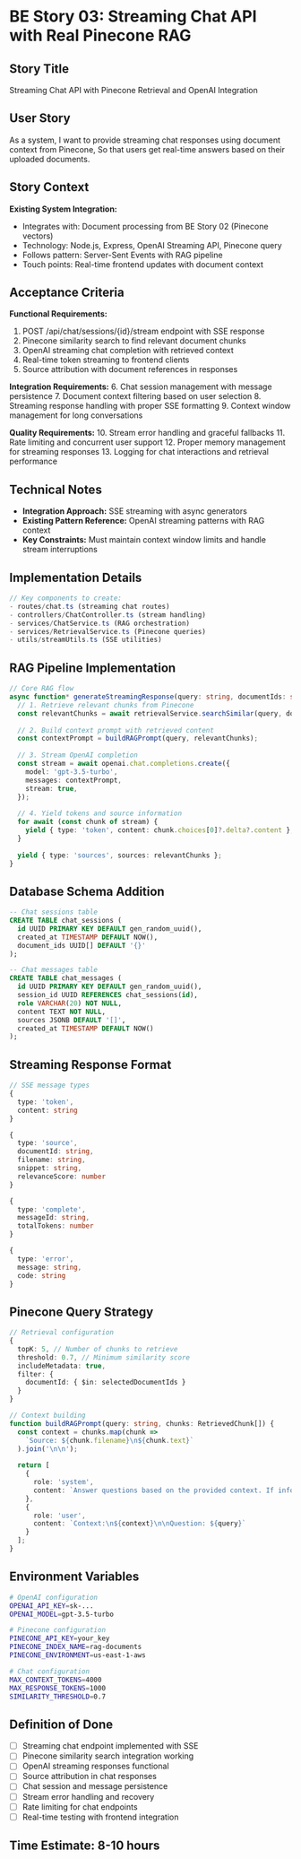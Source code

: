 # BE Story 03: Streaming Chat API with Real Pinecone RAG

## Story Title
Streaming Chat API with Pinecone Retrieval and OpenAI Integration

## User Story
As a system,
I want to provide streaming chat responses using document context from Pinecone,
So that users get real-time answers based on their uploaded documents.

## Story Context
**Existing System Integration:**
- Integrates with: Document processing from BE Story 02 (Pinecone vectors)
- Technology: Node.js, Express, OpenAI Streaming API, Pinecone query
- Follows pattern: Server-Sent Events with RAG pipeline
- Touch points: Real-time frontend updates with document context

## Acceptance Criteria

**Functional Requirements:**
1. POST /api/chat/sessions/{id}/stream endpoint with SSE response
2. Pinecone similarity search to find relevant document chunks
3. OpenAI streaming chat completion with retrieved context
4. Real-time token streaming to frontend clients
5. Source attribution with document references in responses

**Integration Requirements:**
6. Chat session management with message persistence
7. Document context filtering based on user selection
8. Streaming response handling with proper SSE formatting
9. Context window management for long conversations

**Quality Requirements:**
10. Stream error handling and graceful fallbacks
11. Rate limiting and concurrent user support
12. Proper memory management for streaming responses
13. Logging for chat interactions and retrieval performance

## Technical Notes
- **Integration Approach:** SSE streaming with async generators
- **Existing Pattern Reference:** OpenAI streaming patterns with RAG context
- **Key Constraints:** Must maintain context window limits and handle stream interruptions

## Implementation Details
```typescript
// Key components to create:
- routes/chat.ts (streaming chat routes)
- controllers/ChatController.ts (stream handling)
- services/ChatService.ts (RAG orchestration)
- services/RetrievalService.ts (Pinecone queries)
- utils/streamUtils.ts (SSE utilities)
```

## RAG Pipeline Implementation
```typescript
// Core RAG flow
async function* generateStreamingResponse(query: string, documentIds: string[]) {
  // 1. Retrieve relevant chunks from Pinecone
  const relevantChunks = await retrievalService.searchSimilar(query, documentIds);
  
  // 2. Build context prompt with retrieved content
  const contextPrompt = buildRAGPrompt(query, relevantChunks);
  
  // 3. Stream OpenAI completion
  const stream = await openai.chat.completions.create({
    model: 'gpt-3.5-turbo',
    messages: contextPrompt,
    stream: true,
  });
  
  // 4. Yield tokens and source information
  for await (const chunk of stream) {
    yield { type: 'token', content: chunk.choices[0]?.delta?.content };
  }
  
  yield { type: 'sources', sources: relevantChunks };
}
```

## Database Schema Addition
```sql
-- Chat sessions table
CREATE TABLE chat_sessions (
  id UUID PRIMARY KEY DEFAULT gen_random_uuid(),
  created_at TIMESTAMP DEFAULT NOW(),
  document_ids UUID[] DEFAULT '{}'
);

-- Chat messages table  
CREATE TABLE chat_messages (
  id UUID PRIMARY KEY DEFAULT gen_random_uuid(),
  session_id UUID REFERENCES chat_sessions(id),
  role VARCHAR(20) NOT NULL,
  content TEXT NOT NULL,
  sources JSONB DEFAULT '[]',
  created_at TIMESTAMP DEFAULT NOW()
);
```

## Streaming Response Format
```typescript
// SSE message types
{
  type: 'token',
  content: string
}

{
  type: 'source',
  documentId: string,
  filename: string,
  snippet: string,
  relevanceScore: number
}

{
  type: 'complete',
  messageId: string,
  totalTokens: number
}

{
  type: 'error',
  message: string,
  code: string
}
```

## Pinecone Query Strategy
```typescript
// Retrieval configuration
{
  topK: 5, // Number of chunks to retrieve
  threshold: 0.7, // Minimum similarity score
  includeMetadata: true,
  filter: {
    documentId: { $in: selectedDocumentIds }
  }
}

// Context building
function buildRAGPrompt(query: string, chunks: RetrievedChunk[]) {
  const context = chunks.map(chunk => 
    `Source: ${chunk.filename}\n${chunk.text}`
  ).join('\n\n');
  
  return [
    {
      role: 'system',
      content: `Answer questions based on the provided context. If information isn't in the context, say so clearly.`
    },
    {
      role: 'user', 
      content: `Context:\n${context}\n\nQuestion: ${query}`
    }
  ];
}
```

## Environment Variables
```bash
# OpenAI configuration
OPENAI_API_KEY=sk-...
OPENAI_MODEL=gpt-3.5-turbo

# Pinecone configuration  
PINECONE_API_KEY=your_key
PINECONE_INDEX_NAME=rag-documents
PINECONE_ENVIRONMENT=us-east-1-aws

# Chat configuration
MAX_CONTEXT_TOKENS=4000
MAX_RESPONSE_TOKENS=1000
SIMILARITY_THRESHOLD=0.7
```

## Definition of Done
- [ ] Streaming chat endpoint implemented with SSE
- [ ] Pinecone similarity search integration working
- [ ] OpenAI streaming responses functional  
- [ ] Source attribution in chat responses
- [ ] Chat session and message persistence
- [ ] Stream error handling and recovery
- [ ] Rate limiting for chat endpoints
- [ ] Real-time testing with frontend integration

## Time Estimate: 8-10 hours